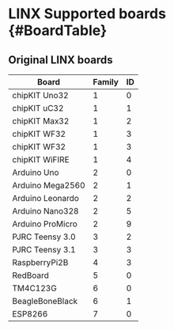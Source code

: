 # LINX Supported boards {#BoardTable}
## Original LINX boards
|Board|Family| ID|
|----|----|----|
|chipKIT Uno32| 1| 0|
|chipKIT uC32| 1| 1|
|chipKIT Max32| 1| 2|
|chipKIT WF32| 1| 3|
|chipKIT WF32| 1| 3|
|chipKIT WiFIRE| 1| 4|
|Arduino Uno| 2| 0|
|Arduino Mega2560| 2| 1|
|Arduino Leonardo| 2| 2|
|Arduino Nano328| 2| 5|
|Arduino ProMicro| 2| 9|
|PJRC Teensy 3.0| 3| 2|
|PJRC Teensy 3.1| 3| 3|
|RaspberryPi2B| 4| 3|
|RedBoard| 5| 0|
|TM4C123G| 6| 0|
|BeagleBoneBlack| 6| 1|
|ESP8266| 7| 0|
